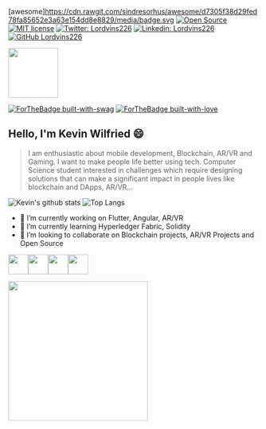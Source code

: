 [awesome]https://cdn.rawgit.com/sindresorhus/awesome/d7305f38d29fed78fa85652e3a63e154dd8e8829/media/badge.svg
[![Open Source](https://badges.frapsoft.com/os/v2/open-source.svg?v=103)](https://github.com/ellerbrock/open-source-badges/)
[![MIT license](https://img.shields.io/badge/License-MIT-blue.svg)](https://lbesson.mit-license.org/)
[![Twitter: Lordvins226](https://img.shields.io/twitter/follow/Kevine226?style=social)](https://twitter.com/Kevine226)
[![Linkedin: Lordvins226](https://img.shields.io/badge/-Lordvins226-blue?style=flat-square&logo=Linkedin&logoColor=white&link=https://www.linkedin.com/in/kevin-ilboudo/)](https://www.linkedin.com/in/kevin-ilboudo/)
[![GitHub Lordvins226](https://img.shields.io/github/followers/Lordvins226?label=follow&style=social)](https://github.com/lordvins226)

<img src="https://github.com/lordvins226/lordvins226/blob/master/assets/animation1.gif" width="100" height="100">

[![ForTheBadge built-with-swag](http://ForTheBadge.com/images/badges/built-with-swag.svg)](https://github.com/lordvins226/)
[![ForTheBadge built-with-love](http://ForTheBadge.com/images/badges/built-with-love.svg)](https://github.com/lordvins226/)
 
## Hello, I'm Kevin Wilfried 😄 
> I am enthusiastic about mobile development, Blockchain, AR/VR and Gaming.
> I want to make people life better using tech.
> Computer Science student interested
> in challenges which require designing solutions that can make
> a significant impact in people lives like blockchain and DApps, AR/VR...

![Kevin's github stats](https://github-readme-stats.lordvins226.vercel.app/api?username=lordvins226&show_icons=true&theme=tokyonight)
![Top Langs ](https://github-readme-stats.lordvins226.vercel.app/api/top-langs/?username=lordvins226&layout=compact&theme=tokyonight)

- 🔭 I’m currently working on Flutter, Angular, AR/VR
- 🌱 I’m currently learning Hyperledger Fabric, Solidity
- 👯 I’m looking to collaborate on Blockchain projects, AR/VR Projects and Open Source

<p>
<img src="https://github.com/lordvins226/lordvins226/blob/master/assets/flutter.svg" width="40" height="40"><img src="https://github.com/lordvins226/lordvins226/blob/master/assets/angular.svg" width="40" height="40"><img src="https://github.com/lordvins226/lordvins226/blob/master/assets/google-arcore.svg" width="40" height="40"><img src="https://github.com/lordvins226/lordvins226/blob/master/assets/solidity.svg" width="40" height="40">
</p>

<p>
  <img src="https://github.com/lordvins226/lordvins226/blob/master/assets/animation2.gif" width="280" height="280">
</p>

<!--
**lordvins226/lordvins226** is a ✨ _special_ ✨ repository because its `README.md` (this file) appears on your GitHub profile.

Here are some ideas to get you started:



- 🤔 I’m looking for help with ...
- 💬 Ask me about ...
- 📫 How to reach me: ...
- 😄 Pronouns: ...
- ⚡ Fun fact: ...
-->
